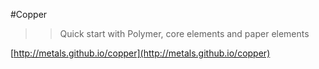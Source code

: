 #Copper

>>Quick start with Polymer, core elements and paper elements

[http://metals.github.io/copper](http://metals.github.io/copper)